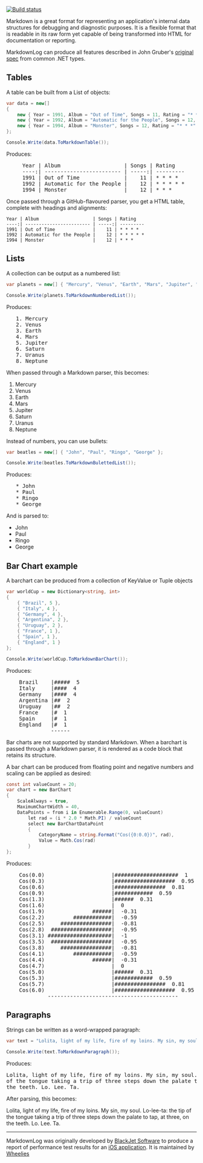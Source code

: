 [![Build status](https://ci.appveyor.com/api/projects/status/utok6islevjr35le)](https://ci.appveyor.com/project/Wheelies/markdownlog)

Markdown is a great format for representing an application's internal data structures for debugging and diagnostic purposes. It is a flexible format that is readable in its raw form yet capable of being transformed into HTML for documentation or reporting.

MarkdownLog can produce all features described in John Gruber's [original spec](http://daringfireball.net/projects/markdown/) from common .NET types.

Tables
------

A table can be built from a List of objects:

```csharp
var data = new[]
{
    new { Year = 1991, Album = "Out of Time", Songs = 11, Rating = "* * * *" },
    new { Year = 1992, Album = "Automatic for the People", Songs = 12, Rating = "* * * * *" },
    new { Year = 1994, Album = "Monster", Songs = 12, Rating = "* * *" }
};

Console.Write(data.ToMarkdownTable());
```

Produces:

<pre>
     Year | Album                    | Songs | Rating   
     ----:| ------------------------ | -----:| --------- 
     1991 | Out of Time              |    11 | * * * *  
     1992 | Automatic for the People |    12 | * * * * *
     1994 | Monster                  |    12 | * * *    
</pre>


Once passed through a GitHub-flavoured parser, you get a HTML table, complete with headings and alignments:

    Year | Album                    | Songs | Rating   
    ----:| ------------------------ | -----:| --------- 
    1991 | Out of Time              |    11 | * * * *  
    1992 | Automatic for the People |    12 | * * * * *
    1994 | Monster                  |    12 | * * *    

Lists
-----

A collection can be output as a numbered list:

```csharp
var planets = new[] { "Mercury", "Venus", "Earth", "Mars", "Jupiter", "Saturn", "Uranus", "Neptune" };

Console.Write(planets.ToMarkdownNumberedList());
```

Produces:

<pre>
   1. Mercury
   2. Venus
   3. Earth
   4. Mars
   5. Jupiter
   6. Saturn
   7. Uranus
   8. Neptune
</pre>

When passed through a Markdown parser, this becomes:

   1. Mercury
   2. Venus
   3. Earth
   4. Mars
   5. Jupiter
   6. Saturn
   7. Uranus
   8. Neptune

Instead of numbers, you can use bullets:

```csharp
var beatles = new[] { "John", "Paul", "Ringo", "George" };

Console.Write(beatles.ToMarkdownBulettedList());
```

Produces:

<pre>
   * John
   * Paul
   * Ringo
   * George
</pre>

And is parsed to:

   * John
   * Paul
   * Ringo
   * George


Bar Chart example
----------------

A barchart can be produced from a collection of KeyValue or Tuple objects

```csharp
var worldCup = new Dictionary<string, int>
{
    { "Brazil", 5 },
    { "Italy", 4 },
    { "Germany", 4 },
    { "Argentina", 2 },
    { "Uruguay", 2 },
    { "France", 1 },
    { "Spain", 1 },
    { "England", 1 }
};

Console.Write(worldCup.ToMarkdownBarChart());
```

Produces:

<pre>
    Brazil    |#####  5
    Italy     |####  4
    Germany   |####  4
    Argentina |##  2
    Uruguay   |##  2
    France    |#  1
    Spain     |#  1
    England   |#  1
              ------
</pre>

Bar charts are not supported by standard Markdown. When a barchart is passed through a Markdown parser, it is rendered as a code block that retains its structure.

A bar chart can be produced from floating point and negative numbers and scaling can be applied as desired:


```csharp
const int valueCount = 20;
var chart = new BarChart
{
    ScaleAlways = true,
    MaximumChartWidth = 40,
    DataPoints = from i in Enumerable.Range(0, valueCount)
        let rad = (i * 2.0 * Math.PI) / valueCount
        select new BarChartDataPoint
        {
            CategoryName = string.Format("Cos({0:0.0})", rad),
            Value = Math.Cos(rad)
        }
};
```

Produces:

<pre>
    Cos(0.0)                     |####################  1
    Cos(0.3)                     |###################  0.95
    Cos(0.6)                     |################  0.81
    Cos(0.9)                     |############  0.59
    Cos(1.3)                     |######  0.31
    Cos(1.6)                     |  0
    Cos(1.9)               ######|  -0.31
    Cos(2.2)         ############|  -0.59
    Cos(2.5)     ################|  -0.81
    Cos(2.8)  ###################|  -0.95
    Cos(3.1) ####################|  -1
    Cos(3.5)  ###################|  -0.95
    Cos(3.8)     ################|  -0.81
    Cos(4.1)         ############|  -0.59
    Cos(4.4)               ######|  -0.31
    Cos(4.7)                     |  0
    Cos(5.0)                     |######  0.31
    Cos(5.3)                     |############  0.59
    Cos(5.7)                     |################  0.81
    Cos(6.0)                     |###################  0.95
             -----------------------------------------
</pre>

Paragraphs
----------

Strings can be written as a word-wrapped paragraph:

```csharp
var text = "Lolita, light of my life, fire of my loins. My sin, my soul. Lo-lee-ta: the tip of the tongue taking a trip of three steps down the palate to tap, at three, on the teeth. Lo. Lee. Ta.";

Console.Write(text.ToMarkdownParagraph());
```

Produces:

<pre>
Lolita, light of my life, fire of my loins. My sin, my soul. Lo-lee-ta: the tip 
of the tongue taking a trip of three steps down the palate to tap, at three, on 
the teeth. Lo. Lee. Ta.
</pre>

After parsing, this becomes:

Lolita, light of my life, fire of my loins. My sin, my soul. Lo-lee-ta: the tip of the tongue taking a trip of three steps down the palate to tap, at three, on the teeth. Lo. Lee. Ta.

---

MarkdownLog was originally developed by [BlackJet Software](http://blackjetsoftware.com) to produce a report of performance test results for an [iOS application](http://shoppingukapp.com/). It is maintained by [Wheelies](https://github.com/Wheelies)